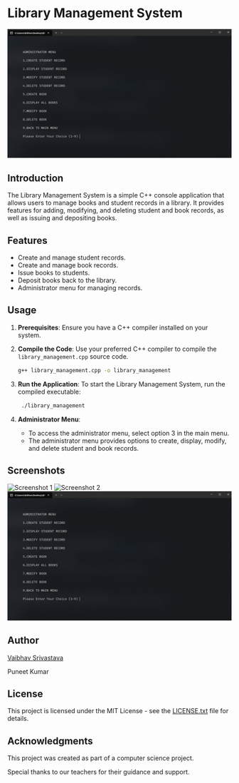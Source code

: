 # Library Management System

![screenshot](screenshots/screenshot3.png)

## Introduction

The Library Management System is a simple C++ console application that allows users to manage books and student records in a library. It provides features for adding, modifying, and deleting student and book records, as well as issuing and depositing books.

## Features

- Create and manage student records.
- Create and manage book records.
- Issue books to students.
- Deposit books back to the library.
- Administrator menu for managing records.

## Usage

1. **Prerequisites**: Ensure you have a C++ compiler installed on your system.

2. **Compile the Code**: Use your preferred C++ compiler to compile the `library_management.cpp` source code.

   ```bash
   g++ library_management.cpp -o library_management
   ```

3. **Run the Application**: To start the Library Management System, run the compiled executable:

   ```bash
    ./library_management
    ```

4. **Administrator Menu**:

    - To access the administrator menu, select option 3 in the main menu.
    - The administrator menu provides options to create, display, modify, and delete student and book records.

## Screenshots
![Screenshot 1](screenshots/screenshot1.png)
![Screenshot 2](screenshots/screenshot2.png)
![Screenshot 3](screenshots/screenshot3.png)

## Author
[Vaibhav Srivastava](https://github.com/ZeusSama0001)

Puneet Kumar

## License
This project is licensed under the MIT License - see the [LICENSE.txt](LICENSE.txt) file for details.

## Acknowledgments
This project was created as part of a computer science project.

Special thanks to our teachers for their guidance and support.
